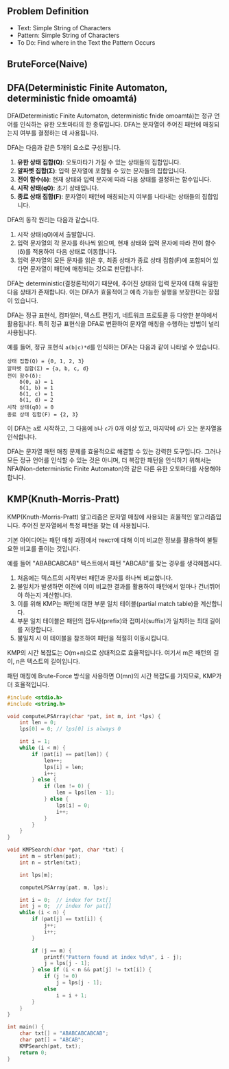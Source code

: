 
## Problem Definition
- Text: Simple String of Characters
- Pattern: Simple String of Characters
- To Do: Find where in the Text the Pattern Occurs



## BruteForce(Naive)



## DFA(Deterministic Finite Automaton, deterministic fnide omoamtá)

DFA(Deterministic Finite Automaton, deterministic fnide omoamtá)는 정규 언어를 인식하는 유한 오토마타의 한 종류입니다. DFA는 문자열이 주어진 패턴에 매칭되는지 여부를 결정하는 데 사용됩니다.

DFA는 다음과 같은 5개의 요소로 구성됩니다.

1. **유한 상태 집합(Q)**: 오토마타가 가질 수 있는 상태들의 집합입니다.
2. **알파벳 집합(Σ)**: 입력 문자열에 포함될 수 있는 문자들의 집합입니다.
3. **전이 함수(δ)**: 현재 상태와 입력 문자에 따라 다음 상태를 결정하는 함수입니다.
4. **시작 상태(q0)**: 초기 상태입니다.
5. **종료 상태 집합(F)**: 문자열이 패턴에 매칭되는지 여부를 나타내는 상태들의 집합입니다.

DFA의 동작 원리는 다음과 같습니다.

1. 시작 상태(q0)에서 출발합니다.
2. 입력 문자열의 각 문자를 하나씩 읽으며, 현재 상태와 입력 문자에 따라 전이 함수(δ)를 적용하여 다음 상태로 이동합니다.
3. 입력 문자열의 모든 문자를 읽은 후, 최종 상태가 종료 상태 집합(F)에 포함되어 있다면 문자열이 패턴에 매칭되는 것으로 판단합니다.

DFA는 deterministic(결정론적)이기 때문에, 주어진 상태와 입력 문자에 대해 유일한 다음 상태가 존재합니다. 이는 DFA가 효율적이고 예측 가능한 실행을 보장한다는 장점이 있습니다.

DFA는 정규 표현식, 컴파일러, 텍스트 편집기, 네트워크 프로토콜 등 다양한 분야에서 활용됩니다. 특히 정규 표현식을 DFA로 변환하여 문자열 매칭을 수행하는 방법이 널리 사용됩니다.

예를 들어, 정규 표현식 `a(b|c)*d`를 인식하는 DFA는 다음과 같이 나타낼 수 있습니다.

```
상태 집합(Q) = {0, 1, 2, 3}
알파벳 집합(Σ) = {a, b, c, d}
전이 함수(δ):
    δ(0, a) = 1
    δ(1, b) = 1
    δ(1, c) = 1
    δ(1, d) = 2
시작 상태(q0) = 0
종료 상태 집합(F) = {2, 3}
```

이 DFA는 `a`로 시작하고, 그 다음에 `b`나 `c`가 0개 이상 있고, 마지막에 `d`가 오는 문자열을 인식합니다.

DFA는 문자열 패턴 매칭 문제를 효율적으로 해결할 수 있는 강력한 도구입니다. 그러나 모든 정규 언어를 인식할 수 있는 것은 아니며, 더 복잡한 패턴을 인식하기 위해서는 NFA(Non-deterministic Finite Automaton)와 같은 다른 유한 오토마타를 사용해야 합니다.


## KMP(Knuth-Morris-Pratt)

KMP(Knuth-Morris-Pratt) 알고리즘은 문자열 매칭에 사용되는 효율적인 알고리즘입니다. 주어진 문자열에서 특정 패턴을 찾는 데 사용됩니다.

기본 아이디어는 패턴 매칭 과정에서 текст에 대해 이미 비교한 정보를 활용하여 불필요한 비교를 줄이는 것입니다.

예를 들어 "ABABCABCAB" 텍스트에서 패턴 "ABCAB"를 찾는 경우를 생각해봅시다.

1. 처음에는 텍스트의 시작부터 패턴과 문자를 하나씩 비교합니다.
2. 불일치가 발생하면 이전에 이미 비교한 결과를 활용하여 패턴에서 얼마나 건너뛰어야 하는지 계산합니다.
3. 이를 위해 KMP는 패턴에 대한 부분 일치 테이블(partial match table)을 계산합니다.
4. 부분 일치 테이블은 패턴의 접두사(prefix)와 접미사(suffix)가 일치하는 최대 길이를 저장합니다.
5. 불일치 시 이 테이블을 참조하여 패턴을 적절히 이동시킵니다.

KMP의 시간 복잡도는 O(m+n)으로 상대적으로 효율적입니다. 여기서 m은 패턴의 길이, n은 텍스트의 길이입니다.

패턴 매칭에 Brute-Force 방식을 사용하면 O(mn)의 시간 복잡도를 가지므로, KMP가 더 효율적입니다.


```c
#include <stdio.h>
#include <string.h>

void computeLPSArray(char *pat, int m, int *lps) {
    int len = 0;
    lps[0] = 0; // lps[0] is always 0

    int i = 1;
    while (i < m) {
        if (pat[i] == pat[len]) {
            len++;
            lps[i] = len;
            i++;
        } else {
            if (len != 0) {
                len = lps[len - 1];
            } else {
                lps[i] = 0;
                i++;
            }
        }
    }
}

void KMPSearch(char *pat, char *txt) {
    int m = strlen(pat);
    int n = strlen(txt);

    int lps[m];

    computeLPSArray(pat, m, lps);

    int i = 0;  // index for txt[]
    int j = 0;  // index for pat[]
    while (i < n) {
        if (pat[j] == txt[i]) {
            j++;
            i++;
        }

        if (j == m) {
            printf("Pattern found at index %d\n", i - j);
            j = lps[j - 1];
        } else if (i < n && pat[j] != txt[i]) {
            if (j != 0)
                j = lps[j - 1];
            else
                i = i + 1;
        }
    }
}

int main() {
    char txt[] = "ABABCABCABCAB";
    char pat[] = "ABCAB";
    KMPSearch(pat, txt);
    return 0;
}
```